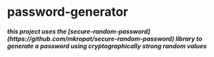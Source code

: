 <h1>password-generator</h1>
<h5>this project uses the [secure-random-password](https://github.com/mkropat/secure-random-password) library to generate a password using cryptographically strong random values</h5>
